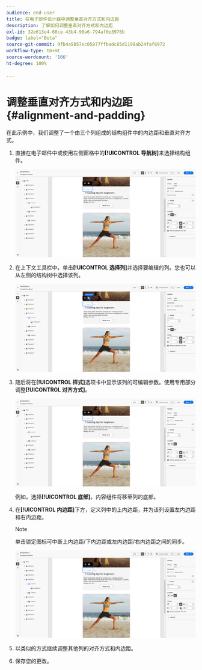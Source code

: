 ```yaml
---
audience: end-user
title: 在电子邮件设计器中调整垂直对齐方式和内边距
description: 了解如何调整垂直对齐方式和内边距
exl-id: 32e613e4-60ce-43b4-90a6-794af0e3976b
badge: label="Beta"
source-git-commit: 9fb4a5057ec05877ffbadc85d1198ab24faf8972
workflow-type: tm+mt
source-wordcount: '166'
ht-degree: 100%

---
```



# 调整垂直对齐方式和内边距 {#alignment-and-padding}

在此示例中，我们调整了一个由三个列组成的结构组件中的内边距和垂直对齐方式。

1. 直接在电子邮件中或使用左侧窗格中的&#x200B;**[!UICONTROL 导航树]**&#x200B;来选择结构组件。

   ![](assets/alignment_1.png)

1. 在上下文工具栏中，单击&#x200B;**[!UICONTROL 选择列]**&#x200B;并选择要编辑的列。您也可以从左侧的结构树中选择该列。

   ![](assets/alignment_2.png)

1. 随后将在&#x200B;**[!UICONTROL 样式]**&#x200B;选项卡中显示该列的可编辑参数。使用专用部分调整&#x200B;**[!UICONTROL 对齐方式]**。

   ![](assets/alignment_3.png)

   例如，选择&#x200B;**[!UICONTROL 底部]**。内容组件将移至列的底部。

1. 在&#x200B;**[!UICONTROL 内边距]**&#x200B;下方，定义列中的上内边距，并为该列设置左内边距和右内边距。

   >[!NOTE]
   >
   >单击锁定图标可中断上内边距/下内边距或左内边距/右内边距之间的同步。

   ![](assets/alignment_4.png)

1. 以类似的方式继续调整其他列的对齐方式和内边距。

1. 保存您的更改。
